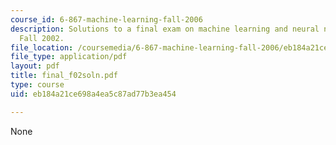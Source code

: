 ```yaml
---
course_id: 6-867-machine-learning-fall-2006
description: Solutions to a final exam on machine learning and neural networks from
  Fall 2002.
file_location: /coursemedia/6-867-machine-learning-fall-2006/eb184a21ce698a4ea5c87ad77b3ea454_final_f02soln.pdf
file_type: application/pdf
layout: pdf
title: final_f02soln.pdf
type: course
uid: eb184a21ce698a4ea5c87ad77b3ea454

---
```

None